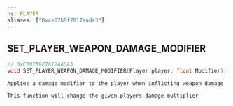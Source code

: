 ```yaml
---
ns: PLAYER
aliases: ["0xce07b9f7817aada3"]
---
```

## SET_PLAYER_WEAPON_DAMAGE_MODIFIER

```c
// 0xCE07B9F7817AADA3
void SET_PLAYER_WEAPON_DAMAGE_MODIFIER(Player player, float Modifier);
```

```
Applies a damage modifier to the player when inflicting weapon damage

This function will change the given players damage multiplier
```
